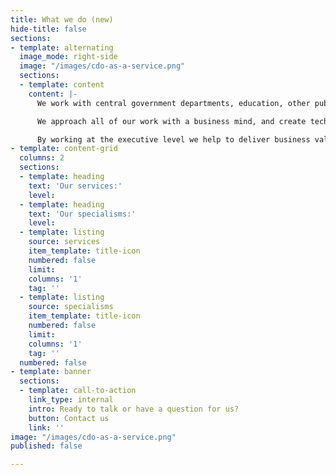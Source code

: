 ```yaml
---
title: What we do (new)
hide-title: false
sections:
- template: alternating
  image_mode: right-side
  image: "/images/cdo-as-a-service.png"
  sections:
  - template: content
    content: |-
      We work with central government departments, education, other public sector organisations and private companies, to help them make better use of their data.

      We approach all of our work with a business mind, and create technology solutions that support users needs and drive efficiency.

      By working at the executive level we help to deliver business value to our clients by helping them to harness their data more effectively.
- template: content-grid
  columns: 2
  sections:
  - template: heading
    text: 'Our services:'
    level: 
  - template: heading
    text: 'Our specialisms:'
    level: 
  - template: listing
    source: services
    item_template: title-icon
    numbered: false
    limit: 
    columns: '1'
    tag: ''
  - template: listing
    source: specialisms
    item_template: title-icon
    numbered: false
    limit: 
    columns: '1'
    tag: ''
  numbered: false
- template: banner
  sections:
  - template: call-to-action
    link_type: internal
    intro: Ready to talk or have a question for us?
    button: Contact us
    link: ''
image: "/images/cdo-as-a-service.png"
published: false

---
```

